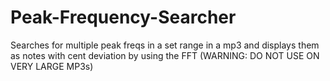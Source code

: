 # Peak-Frequency-Searcher
Searches for multiple peak freqs in a set range in a mp3 and displays them as notes with cent deviation by using the FFT (WARNING: DO NOT USE ON VERY LARGE MP3s)
